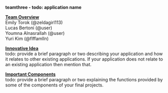 **teamthree - todo: application name**

<ins>**Team Overview**</ins>  <br> 
Emily Torok (@zeldagirl113)  <br> 
Lucas Bertoni (@user)  <br> 
Youmna Alnasrallah (@user)  <br> 
Yuri Kim (@flffamlln)

<ins>**Innovative Idea**</ins>  <br> 
todo: provide a brief paragraph or two describing your application and how it relates to other existing applications. If your application does not relate to an existing application then mention that.

<ins>**Important Components**</ins>  <br> 
todo: provide a brief paragraph or two explaining the functions provided by some of the components of your final projects.